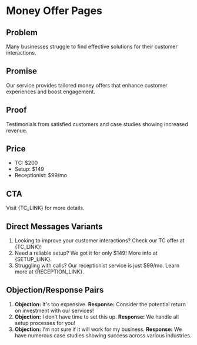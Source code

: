 # Money Offer Pages
## Problem
Many businesses struggle to find effective solutions for their customer interactions.
## Promise
Our service provides tailored money offers that enhance customer experiences and boost engagement.
## Proof
Testimonials from satisfied customers and case studies showing increased revenue.
## Price
- TC: $200
- Setup: $149
- Receptionist: $99/mo
## CTA
Visit {TC_LINK} for more details.

## Direct Messages Variants
1. Looking to improve your customer interactions? Check our TC offer at {TC_LINK}!
2. Need a reliable setup? We got it for only $149! More info at {SETUP_LINK}.
3. Struggling with calls? Our receptionist service is just $99/mo. Learn more at {RECEPTION_LINK}.

## Objection/Response Pairs
1. **Objection:** It's too expensive.
   **Response:** Consider the potential return on investment with our services!
2. **Objection:** I don’t have time to set this up.
   **Response:** We handle all setup processes for you!
3. **Objection:** I'm not sure if it will work for my business.
   **Response:** We have numerous case studies showing success across various industries.
